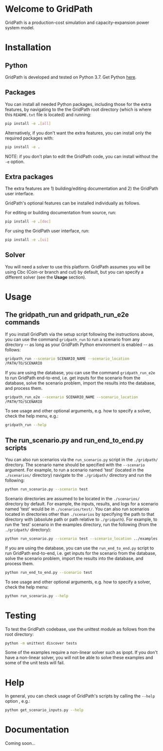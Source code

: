 # Welcome to GridPath

GridPath is a production-cost simulation and capacity-expansion power system 
model.

# Installation

## Python
GridPath is developed and tested on Python 3.7. Get Python [here](https://www.python.org/downloads/ "Python download").

## Packages
You can install all needed Python packages, including those for the extra 
features, by navigating to the the 
GridPath root directory (which is where this `README.txt` file is located) and 
running:
```bash
pip install -e .[all]
```

Alternatively, if you don't want the extra features, you can install only the 
required packages with:
```bash
pip install -e .
```

NOTE: if you don't plan to edit the GridPath code, you can install without the 
`-e` option.

## Extra packages
The extra features are 1) building/editing documentation and 2) the GridPath
user interface.

GridPath's optional features can be installed individually as follows.

For editing or building documentation from source, run:
```bash
pip install -e .[doc]
```

For using the GridPath user interface, run:
```bash
pip install -e .[ui]
```

## Solver
You will need a solver to use this platform. GridPath assumes you will be 
using Cbc (Coin-or branch and cut) by default, but you can specify a 
different solver (see the **Usage** section).

# Usage

## The gridpath_run and gridpath_run_e2e commands
If you install GridPath via the setup script following the instructions above, 
you can use the command `gridpath_run` to run a scenario from any directory 
-- as long as your GridPath Python environment is enabled -- as follows:
```bash
gridpath_run --scenario SCENARIO_NAME --scenario_location 
/PATH/TO/SCENARIO 
```

If you are using the database, you can use the command `gridpath_run_e2e` to 
run GridPath end-to-end, i.e. get inputs for the scenario from the database, 
solve the scenario problem, import the results into the database, and 
process them.

```bash
gridpath_run_e2e --scenario SCENARIO_NAME --scenario_location 
/PATH/TO/SCENARIO 
```

To see usage and other optional arguments, e.g. how to specify a 
solver, check the help menu, e.g.:
```bash
gridpath_run --help
```

## The run_scenario.py and run_end_to_end.py scripts
You can also run scenarios via the `run_scenario.py` script in the 
`./gridpath/` directory. The scenario name should be specified with the 
`--scenario` argument. For example, to run a scenario named 'test' (located 
in the `./scenarios/` directory) navigate to the `./gridpath/` directory and 
run the following:
```bash
python run_scenario.py --scenario test
```

Scenario directories are assumed to be located in the `./scenarios/` 
directory by default. For example, the inputs, results, and logs for a 
scenario named 'test' would be in `./scenarios/test/`. You can also run
scenarios located in directories other than `./scenarios` by specifying the 
path to that directory with (absolute path or path relative to `./gridpath`). 
For example, to run the 'test' scenario in the examples directory, run the 
following (from the `./gridpath/` directory):
```bash
python run_scenario.py --scenario test --scenario_location ../examples
``` 

If you are using the database, you can use the `run_end_to_end.py` script to 
run GridPath end-to-end, i.e. get inputs for the scenario from the database, 
solve the scenario problem, import the results into the database, and 
process them.

```bash
python run_end_to_end.py --scenario test
```

To see usage and other optional arguments, e.g. how to specify a 
solver, check the help menu:
```bash
python run_scenario.py --help
```

# Testing

To test the GridPath codebase, use the unittest module as follows from the 
root directory:
```bash
python -m unittest discover tests
```

Some of the examples require a non-linear solver such as ipopt. If you 
don't have a non-linear solver, you will not be able to solve these examples 
and some of the unit tests will fail.

# Help
In general, you can check usage of GridPath's scripts by calling the `--help` 
option , e.g.:
```bash
python get_scenario_inputs.py --help
```
# Documentation

Coming soon...
